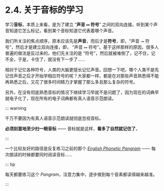 # 2.4. 关于音标的学习

学习**音标**，本质上来看，是为了建立 “**声音 ⭤ 符号**” 之间的双向连接。听到某个声音知道它怎么标记，看到某个音标知道它代表着哪个声音。

我们所关注的焦点顺序，原本应该先是**声音**，而后才是**符号**，即，“声音 ⭢ 符号”，然后才是建立双向连接，即， “声音 ⭤ 符号”。基于这样那样的原因，很多人普遍的做法是反过来的，他们先关注的是 “符号”，然后就被难倒了，记不住，记不全，于是，卡住了，就没有下一步了……

相对于记忆各种符号，人类的大脑更擅长记忆声音。回想一下吧，哪个人类不是先记住声音之后才开始学相应符号的呢？大家都一样，都是在对那些声音熟悉得不能再熟悉之后，又花了很多时间精力才掌握了那么多且那么复杂的符号。

另外，在没有彻底熟悉音标的情况下继续学习早就不是问题了，因为现在的词典早就电子化了，现在所有的电子词典都有真人语音示范朗读。

::: warning

千万不要因为有真人语音示范朗读就彻底忽视音标。

**必须刻意地至少扫一眼音标** —— 音标就是这样，**看多了自然就记住了**。

:::

一个比较友好的路径是反复练习之前的那个 [*English Phonetic Pangram*](01-4-pangram) —— 每次朗读的时候都要同时阅读音标……

::: tip

每天都要练习这个 *Pangram*，注意力集中，逐步做到每个音素都读得越来越准。

:::